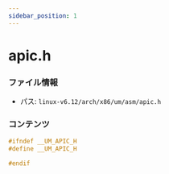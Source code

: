 ```yaml
---
sidebar_position: 1
---
```

# apic.h

### ファイル情報

- パス: `linux-v6.12/arch/x86/um/asm/apic.h`

### コンテンツ

```h
#ifndef __UM_APIC_H
#define __UM_APIC_H

#endif

```
